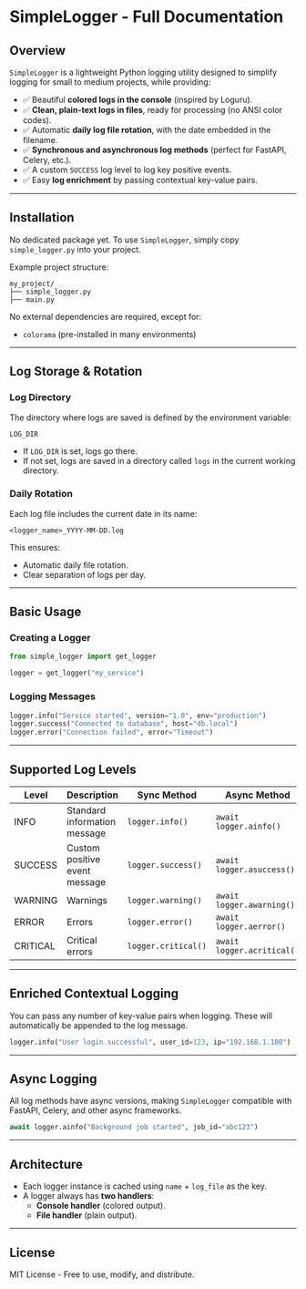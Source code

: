# SimpleLogger - Full Documentation

## Overview

`SimpleLogger` is a lightweight Python logging utility designed to simplify logging for small to medium projects, while providing:

- ✅ Beautiful **colored logs in the console** (inspired by Loguru).
- ✅ **Clean, plain-text logs in files**, ready for processing (no ANSI color codes).
- ✅ Automatic **daily log file rotation**, with the date embedded in the filename.
- ✅ **Synchronous and asynchronous log methods** (perfect for FastAPI, Celery, etc.).
- ✅ A custom `SUCCESS` log level to log key positive events.
- ✅ Easy **log enrichment** by passing contextual key-value pairs.

---

## Installation

No dedicated package yet. To use `SimpleLogger`, simply copy `simple_logger.py` into your project.

Example project structure:

```
my_project/
├── simple_logger.py
├── main.py
```

No external dependencies are required, except for:

- `colorama` (pre-installed in many environments)

---

## Log Storage & Rotation

### Log Directory

The directory where logs are saved is defined by the environment variable:

```
LOG_DIR
```

- If `LOG_DIR` is set, logs go there.
- If not set, logs are saved in a directory called `logs` in the current working directory.

### Daily Rotation

Each log file includes the current date in its name:

```
<logger_name>_YYYY-MM-DD.log
```

This ensures:

- Automatic daily file rotation.
- Clear separation of logs per day.

---

## Basic Usage

### Creating a Logger

```python
from simple_logger import get_logger

logger = get_logger("my_service")
```

### Logging Messages

```python
logger.info("Service started", version="1.0", env="production")
logger.success("Connected to database", host="db.local")
logger.error("Connection failed", error="Timeout")
```

---

## Supported Log Levels

| Level | Description | Sync Method | Async Method |
|---|---|---|---|
| INFO | Standard information message | `logger.info()` | `await logger.ainfo()` |
| SUCCESS | Custom positive event message | `logger.success()` | `await logger.asuccess()` |
| WARNING | Warnings | `logger.warning()` | `await logger.awarning()` |
| ERROR | Errors | `logger.error()` | `await logger.aerror()` |
| CRITICAL | Critical errors | `logger.critical()` | `await logger.acritical()` |

---

## Enriched Contextual Logging

You can pass any number of key-value pairs when logging. These will automatically be appended to the log message.

```python
logger.info("User login successful", user_id=123, ip="192.168.1.100")
```

---

## Async Logging

All log methods have async versions, making `SimpleLogger` compatible with FastAPI, Celery, and other async frameworks.

```python
await logger.ainfo("Background job started", job_id="abc123")
```

---

## Architecture

- Each logger instance is cached using `name` + `log_file` as the key.
- A logger always has **two handlers**:
    - **Console handler** (colored output).
    - **File handler** (plain output).

---

## License

MIT License - Free to use, modify, and distribute.

